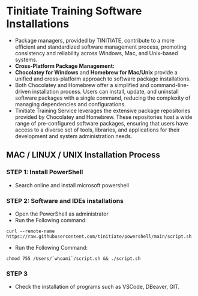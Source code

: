 # Tinitiate Training Software Installations
* Package managers, provided by TINITIATE, contribute to a more efficient and standardized software management process, promoting consistency and reliability across Windows, Mac, and Unix-based systems.
* **Cross-Platform Package Management:**
* **Chocolatey for Windows** and **Homebrew for Mac/Unix** provide a unified and cross-platform approach to software package installations.
* Both Chocolatey and Homebrew offer a simplified and command-line-driven installation process. Users can install, update, and uninstall software packages with a single command, reducing the complexity of managing dependencies and configurations.
* Tinitiate Training Service leverages the extensive package repositories provided by Chocolatey and Homebrew. These repositories host a wide range of pre-configured software packages, ensuring that users have access to a diverse set of tools, libraries, and applications for their development and system administration needs.

## MAC / LINUX / UNIX Installation Process
### STEP 1: Install PowerShell
* Search online and install microsoft powershell
### STEP 2: Software and IDEs installations
* Open the PowerShell as administrator 
* Run the Following command:
```
curl --remote-name https://raw.githubusercontent.com/tinitiate/powershell/main/script.sh
```
* Run the Following Command:
```
chmod 755 /Users/`whoami`/script.sh && ./script.sh
```
### STEP 3
* Check the installation of programs such as VSCode, DBeaver, GIT.
